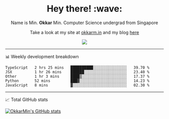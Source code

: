 <h1 align="center"> Hey there! :wave:</h1>

<p align="center">Name is Min. <strong>Okkar</strong> Min. Computer Science undergrad from Singapore</p>

<p align="center">Take a look at my site at <a href="https://okkarm.in" target="_blank">okkarm.in</a> and my blog <a href="https://okkarm.in/blog" target="_blank">here</a></p>

<p align="center">
  <a href="https://okkarm.in/linkedin" target='_blank'>
    <img src="https://img.shields.io/badge/linkedin-%230077B5.svg?&style=for-the-badge&logo=linkedin&logoColor=white" />
  </a>
 </p>

---

📊 Weekly development breakdown

<!--START_SECTION:waka-->
```text
TypeScript   2 hrs 25 mins   ██████████░░░░░░░░░░░░░░░   39.70 % 
JSX          1 hr 26 mins    ██████░░░░░░░░░░░░░░░░░░░   23.40 % 
Other        1 hr 3 mins     ████▒░░░░░░░░░░░░░░░░░░░░   17.37 % 
Python       52 mins         ███▓░░░░░░░░░░░░░░░░░░░░░   14.23 % 
JavaScript   8 mins          ▓░░░░░░░░░░░░░░░░░░░░░░░░   02.30 % 
```
<!--END_SECTION:waka-->

---

📈 Total GitHub stats

<p>
  <a href="https://github.com/OkkarMin"><img src="https://github-readme-stats.vercel.app/api?username=OkkarMin&hide_border=true&show_icons=true&theme=graywhite" alt="OkkarMin's GitHub stats"></a>
</p>
